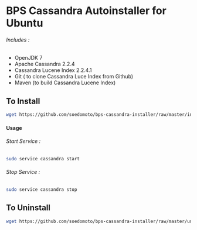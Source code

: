 # BPS Cassandra Autoinstaller for Ubuntu

###### Includes : 
* OpenJDK 7
* Apache Cassandra 2.2.4
* Cassandra Lucene Index 2.2.4.1
* Git ( to clone Cassandra Luce Index from Github)
* Maven (to build Cassandra Lucene Index)

## To Install
```sh
wget https://github.com/soedomoto/bps-cassandra-installer/raw/master/install.sh | sudo bash
```

#### Usage
###### Start Service :
```sh
sudo service cassandra start
```

###### Stop Service :
```sh
sudo service cassandra stop
```

## To Uninstall
```sh
wget https://github.com/soedomoto/bps-cassandra-installer/raw/master/uninstall.sh | sudo bash
```

